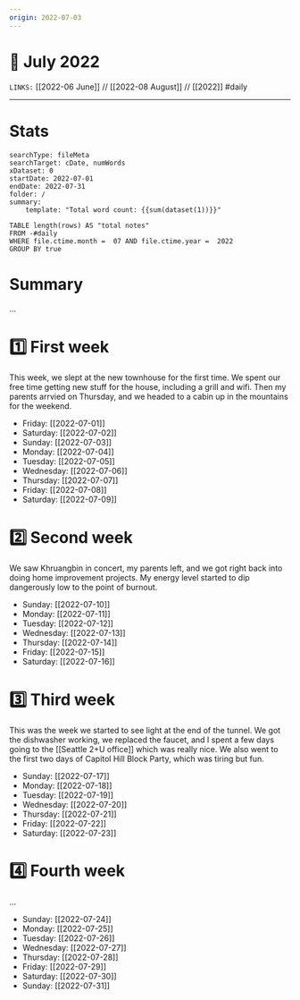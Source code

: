 ```yaml
---
origin: 2022-07-03
---
```

# 📅  July 2022
`LINKS:` [[2022-06 June]] // [[2022-08 August]] // [[2022]]
#daily 

---
# Stats
```tracker
searchType: fileMeta
searchTarget: cDate, numWords
xDataset: 0
startDate: 2022-07-01
endDate: 2022-07-31
folder: /
summary:
    template: "Total word count: {{sum(dataset(1))}}"
```

```dataview
TABLE length(rows) AS "total notes"
FROM -#daily
WHERE file.ctime.month =  07 AND file.ctime.year =  2022
GROUP BY true
```

# Summary
...

# 1️⃣ First week
This week, we slept at the new townhouse for the first time. We spent our free time getting new stuff for the house, including a grill and wifi. Then my parents arrvied on Thursday, and we headed to a cabin up in the mountains for the weekend. 

- Friday: [[2022-07-01]]
- Saturday: [[2022-07-02]]
- Sunday: [[2022-07-03]]
- Monday: [[2022-07-04]]
- Tuesday: [[2022-07-05]]
- Wednesday: [[2022-07-06]]
- Thursday: [[2022-07-07]]
- Friday: [[2022-07-08]]
- Saturday: [[2022-07-09]]

# 2️⃣ Second week
We saw Khruangbin in concert, my parents left, and we got right back into doing home improvement projects. My energy level started to dip dangerously low to the point of burnout. 

- Sunday: [[2022-07-10]]
- Monday: [[2022-07-11]]
- Tuesday: [[2022-07-12]]
- Wednesday: [[2022-07-13]]
- Thursday: [[2022-07-14]]
- Friday: [[2022-07-15]]
- Saturday: [[2022-07-16]]

# 3️⃣ Third week
This was the week we started to see light at the end of the tunnel. We got the dishwasher working, we replaced the faucet, and I spent a few days going to the [[Seattle 2+U office]] which was really nice. We also went to the first two days of Capitol Hill Block Party, which was tiring but fun.

- Sunday: [[2022-07-17]]
- Monday: [[2022-07-18]]
- Tuesday: [[2022-07-19]]
- Wednesday: [[2022-07-20]]
- Thursday: [[2022-07-21]]
- Friday: [[2022-07-22]]
- Saturday: [[2022-07-23]]

# 4️⃣ Fourth week
...

- Sunday: [[2022-07-24]]
- Monday: [[2022-07-25]]
- Tuesday: [[2022-07-26]]
- Wednesday: [[2022-07-27]]
- Thursday: [[2022-07-28]]
- Friday: [[2022-07-29]]
- Saturday: [[2022-07-30]]
- Sunday: [[2022-07-31]]